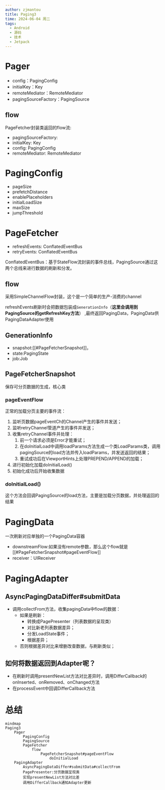 ```yaml
---
author: zjmantou
title: Paging3
time: 2024-06-04 周二
tags:
  - Android
  - 源码
  - 技术
  - Jetpack
---
```

# Pager
- config：PagingConfig
- initialKey：Key
- remoteMediator：RemoteMediator
- pagingSourceFactory：PagingSource

## flow

PageFetcher封装类返回的flow流:
- pagingSourceFactory:
- initialKey: Key
- config: PagingConfig
- remoteMediator: RemoteMediator


# PagingConfig

- pageSize
- prefetchDistance
- enablePlaceholders
- initialLoadSize
- maxSize
- jumpThreshold

# PageFetcher

- refreshEvents: ConflatedEventBus
- retryEvents: ConflatedEventBus

ConflatedEventBus：基于StateFlow流封装的事件总线，PagingSource通过这两个总线来进行数据的刷新和分发。

## flow

采用SimpleChannelFlow封装，这个是一个简单的生产-消费的channel

refreshEvents刷新时会把数据包装成`GenerationInfo`（**这里会调用到
PagingSource的getRefreshKey方法**）
,最终返回PagingData，PagingData供PagingDataAdapter使用

## GenerationInfo

- snapshot:[[#PageFetcherSnapshot]]，
- state:PagingState
- job:Job

## PageFetcherSnapshot

保存可分页数据的生成，核心类

### pageEventFlow

正常的加载分页主要的事件流： 
1. 监听页数据pageEventCh的Channel产生的事件并发送；
2. 监听retryChannel管道产生的事件并发送；
3. 收集retryChannel事件并处理：
	1. 前一个请求必须是Error才能重试；
	2. 在doInitialLoad中调用loadParams方法生成一个类LoadParams类，调用pagingSource的load方法并传入loadParams，并发送返回的结果；
	3. 重试成功后在ViewportHints上处理PREPEND/APPEND的加载；
4. 进行初始化加载doInitialLoad()
5. 初始化成功后开始收集数据

### doInitialLoad()

这个方法会回调PagingSource的load方法，主要是加载分页数据，并处理返回的结果


# PagingData

一次刷新对应单独的一个PagingData容器

- downstreamFlow:如果没有remote参数，那么这个flow就是[[#PageFetcherSnapshot#pageEventFlow]]
- receiver：UIReceiver

# PagingAdapter

## AsyncPagingDataDiffer#submitData

- 调用collectFrom方法，收集pagingData中flow的数据：
	- 如果是刷新：
		- 转换成PagePresenter（列表数据的呈现类）
		- 对比新老列表数据差异；
		- 分发LoadState事件；
		- 根据差异；
	- 否则根据差异对比来增删改查数据，与刷新类似；

## 如何将数据返回到Adapter呢？

- 在刷新时调用presentNewList方法对比差异时，调用DifferCallback的onInserted、onRemoved、onChanged方法
- 在processEvent中回调DifferCallback方法

# 总结

```mermaid
mindmap
Paging3
	Pager
		PagingConfig
		PagingSource
		PageFetcher
			flow
				PageFetcherSnapshot#pageEventFlow
					doInitialLoad
	PagingAdapter
		AsyncPagingDataDiffer#submitData#collectFrom
		PagePresenter:分页数据呈现类
		实现presentNewList方法对比差
		调用DifferCallback通知Adapter更新
```

